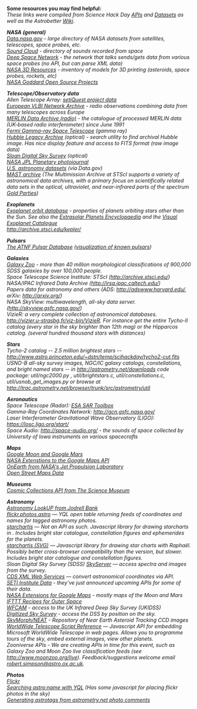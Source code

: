 <b>Some resources you may find helpful:</b>
<br><i>These links were compiled from Science Hack Day <a href="http://sciencehackday.pbworks.com/w/page/24499518/APIs">APIs</a> and <a href="http://sciencehackday.pbworks.com/w/page/24500475/Datasets">Datasets</a> as well as the Astrobetter <a href="http://www.astrobetter.com/wiki/tiki-index.php?page=Wiki+Home">Wiki</a>.</a>

<b>NASA (general)</b>
<br><a href="http://data.nasa.gov/">Data.nasa.gov</a> - large directory of NASA datasets from satellites, telescopes, space probes, etc.
<br><a href="https://soundcloud.com/nasa">Sound Cloud</a> - directory of sounds recorded from space
<br><a href="http://eyes.nasa.gov/dsn/dsn.html">Deep Space Network</a> - the network that talks sends/gets data from various space probes (no API, but can parse XML data) 
<br><a href="http://nasa3d.arc.nasa.gov/">NASA 3D Resources</a> - inventory of models for 3D printing (asteroids, space probes, rockets, etc) 
<br><a href="http://opensource.gsfc.nasa.gov/">NASA Goddard Open Source Projects</a>

<b>Telescope/Observatory data</b>
<br>Allen Telescope Array: <a href="http://setiquest.org/wiki/index.php/SetiQuest_Data">setiQuest project data</a> 
<br><a href="http://www.jive.nl/archive-introduction">European VLBI Network Archive</a> - radio observations combining data from many telescopes across Europe
<br><a href="http://www.merlin.ac.uk/archive/">MERLIN Data Archive (radio)</a> - the catalogue of processed MERLIN data (UK-based radio interferometer) since June 1991 
<br><a href="http://fermi.gsfc.nasa.gov/ssc/data/access/">Fermi Gamma-ray Space Telescope</a> (gamma ray)
<br><a href="http://hla.stsci.edu/hlaview.html">Hubble Legacy Archive</a> (optical) - search utility to find archival Hubble image. Has nice display feature and access to FITS format (raw image data) 
<br><a href="http://cas.sdss.org/dr7/en/">Sloan Digital Sky Survey</a> (optical)
<br><a href="http://photojournal.jpl.nasa.gov/">NASA JPL Planetary photojournal</a>
<br><a href="http://catalog.data.gov/dataset?q=astronomy">U.S. astronomy datasets</a> (via Data.gov)
<br><a href="http://archive.stsci.edu/missions.html">MAST archive</a> (The Multimission Archive at STScI supports a variety of astronomical data archives, with a primary focus on scientifically related data sets in the optical, ultraviolet, and near-infrared parts of the spectrum <a href="http://www.goldrushamerica.com/">Gold Parties</a>) 

<b>Exoplanets</b>
<br><a href="http://exoplanets.org/">Exoplanet orbit database</a> - properties of planets orbiting stars other than the Sun. See also the <a href="http://www.exoplanet.eu/">Extrasolar Planets Encyclopaedia</a> and the <a href="http://exoplanet.hanno-rein.de/index.php">Visual Exoplanet Catalogue</a>
<br>http://archive.stsci.edu/kepler/ 

<b>Pulsars</b>
<br><a href="http://www.atnf.csiro.au/research/pulsar/psrcat/">The ATNF Pulsar Database</a> (<a href="http://laurakogler.net/other/PulsarVisualization/">visualization of known pulsars</a>)

<b>Galaxies</b>
<br><a href="http://data.galaxyzoo.org/">Galaxy Zoo</a>  - more than 40 million morphological classifications of 900,000 SDSS galaxies by over 100,000 people.
<br>Space Telescope Science Institute: STScI (http://archive.stsci.edu/)
<br>NASA/IPAC Infrared Data Archive (http://irsa.ipac.caltech.edu/)
<br>Papers data for astronomy and others (ADS: http://adswww.harvard.edu/, arXiv: http://arxiv.org/)
<br>NASA SkyView: multiwavelength, all-sky data server. (http://skyview.gsfc.nasa.gov/) 
<br>VizieR: a very complete collection of astronomical databases. http://vizier.u-strasbg.fr/viz-bin/VizieR. For instance get the entire Tycho-II catalog (every star in the sky brighter than 12th mag) or the Hipparcos catalog. (several hundred thousand stars with distances)

<b>Stars</b>
<br>Tycho-2 catalog -- 2.5 million brightest stars -- http://www.astro.princeton.edu/~dstn/temp/scihackday/tycho2-cut.fits
<br>USNO-B all-sky survey images, NGC/IC galaxy catalogs, constellations, and bright named stars -- in http://astrometry.net/downloads code package: util/ngc2000.py , util/brightstars.c, util/constellations.c, util/usnob_get_images.py  or browse at http://trac.astrometry.net/browser/trunk/src/astrometry/util

<b>Aeronautics</b>
<br>Space Telescope (Radar): <a href="http://www.array.ca/nest/tiki-index.php">ESA SAR Toolbox</a>
<br>Gamma-Ray Coordinates Network: http://gcn.gsfc.nasa.gov/ 
<br>Laser Interferometer Gravitational Wave Observatory (LIGO): https://losc.ligo.org/start/ 
<br>Space Audio: http://space-audio.org/ - the sounds of space collected by University of Iowa instruments on various spacecrafts 

<b>Maps</b>
<br><a href="http://code.google.com/apis/maps/documentation/introduction.html#CelestialMapTypes">Google Moon and Google Mars</a>
<br><a href="http://ti.arc.nasa.gov/tech/asr/intelligent-robotics/planetary/maps/">NASA Extenstions to the Google Maps API</a>
<br><a href="http://wms.jpl.nasa.gov/">OnEarth from NASA's Jet Propulsion Laboratory</a>
<br><a href="http://wiki.openstreetmap.org/wiki/Main_Page">Open Street Maps Data</a>

<b>Museums</b>
<br><a href="http://cosmiccollections.pbworks.com/Cosmic-Collections-API">Cosmic Collections API from The Science Museum</a> 

<b>Astronomy</b>
<br><a href="http://www.jodcast.net/lookUP/">Astronomy LookUP from Jodrell Bank</a> 
<br><a href="http://developer.yahoo.com/yql/console/?q=select%20*%20from%20flickr.photos.astro&env=store%3A%2F%2Fdatatables.org%2Falltableswithkeys">flickr.photos.astro</a> — YQL open table returning feeds of coordinates and names for tagged astronomy photos.
<br><a href="http://ivan.ivanych.net/2010/02/new-variant-of-starchartjs/">starchartjs</a> — Not an API as such. Javascript library for drawing starcharts in <canvas>. Includes bright star catalogue, constellation figures and ephemerides for the planets.
<br><a href="http://ivan.ivanych.net/2010/02/starchartjs-new-astonomical-web-toy/">starchartjs (SVG)</a> — Javascript library for drawing star charts with Raphaël. Possibly better cross-browser compatibility than the <canvas> version, but slower. Includes bright star catalogue and constellation figures.
<br>Sloan Digital Sky Survey (SDSS) <a href="http://skyserver.sdss.org/dr1/en/help/docs/api.asp">SkyServer</a> — access spectra and images from the survey.
<br><a href="http://cds.u-strasbg.fr/cdsws.gml">CDS XML Web Services</a> — convert astronomical coordinates via API.
<br><a href="http://setiquest.org/join-the-quest/data-api">SETI Institute Data</a> - they've just announced upcoming APIs for some of their data.
<br><a href="http://ti.arc.nasa.gov/tech/asr/intelligent-robotics/planetary/maps/">NASA Extensions for Google Maps</a> - mostly maps of the Moon and Mars
<br><a href="https://ifttt.com/recipes/collections/37-recipes-for-outer-space">IFTTT Recipes for Outer Space</a>
<br><a href="http://surveys.roe.ac.uk/wsa/dbaccess.html">WFCAM</a> - access to the UK Infrared Deep Sky Survey (UKIDSS)
<br><a href="http://stdatu.stsci.edu/cgi-bin/dss_form">Digitized Sky Survey</a> - access the DSS by position on the sky.
<br><a href="http://skyview.gsfc.nasa.gov/skymorph/skymorph.html">SkyMorph/NEAT</a> - Repository of Near Earth Asteroid Tracking CCD images
<br><a href="http://www.worldwidetelescope.org/docs/WorldWideTelescopeWebControlScriptReference.html">WorldWide Telescope Script Reference</a> — Javascript API for embedding Microsoft WorldWide Telescope in web pages. Allows you to programme tours of the sky, embed external images, view other planets. 
<br>Zooniverse APIs - We are creating APIs in time for this event, such as Galaxy Zoo and Moon Zoo live classification feeds (see http://www.moonzoo.org/live). Feedback/suggestions welcome email robert.simpson@astro.ox.ac.uk.

<b>Photos</b>
<br><a href="http://www.flickr.com/services/api/">Flickr</a>
<br><a href="http://eatyourgreens.org.uk/archives/2009/12/searching-astroname-with-yql.html">Searching astro:name with YQL</a> (Has some javascript for placing flickr photos in the sky)
<br><a href="http://eatyourgreens.org.uk/archives/2010/01/generating-astrotags-for-flickr-photos.html">Generating astrotags from astrometry.net photo comments</a>


